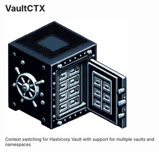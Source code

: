 # VaultCTX

![vaultctx logo](./vault.png)

Context switching for Hashicorp Vault with support for multiple vaults and namespaces
